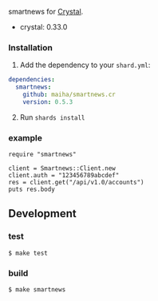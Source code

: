 smartnews for [Crystal](http://crystal-lang.org/).

- crystal: 0.33.0

### Installation

1. Add the dependency to your `shard.yml`:

```yaml
dependencies:
  smartnews:
    github: maiha/smartnews.cr
    version: 0.5.3
```

2. Run `shards install`

### example

```crystal
require "smartnews"

client = Smartnews::Client.new
client.auth = "123456789abcdef"
res = client.get("/api/v1.0/accounts")
puts res.body
```

## Development

### test

```console
$ make test
```

### build

```console
$ make smartnews
```
